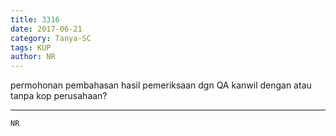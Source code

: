 ```yaml
---
title: 3316
date: 2017-06-21
category: Tanya-SC
tags: KUP
author: NR
---
```


permohonan pembahasan hasil pemeriksaan dgn QA kanwil dengan atau tanpa kop perusahaan?

---



`NR`
